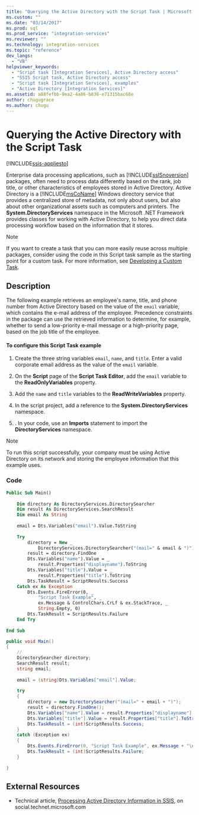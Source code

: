 ```yaml
---
title: "Querying the Active Directory with the Script Task | Microsoft Docs"
ms.custom: ""
ms.date: "03/14/2017"
ms.prod: sql
ms.prod_service: "integration-services"
ms.reviewer: ""
ms.technology: integration-services
ms.topic: "reference"
dev_langs: 
  - "VB"
helpviewer_keywords: 
  - "Script task [Integration Services], Active Directory access"
  - "SSIS Script task, Active Directory access"
  - "Script task [Integration Services], examples"
  - "Active Directory [Integration Services]"
ms.assetid: a88fefbb-9ea2-4a86-b836-e71315bac68e
author: chugugrace
ms.author: chugu
---
```

# Querying the Active Directory with the Script Task

[!INCLUDE[ssis-appliesto](../../includes/ssis-appliesto-ssvrpluslinux-asdb-asdw-xxx.md)]


  Enterprise data processing applications, such as [!INCLUDE[ssISnoversion](../../includes/ssisnoversion-md.md)] packages, often need to process data differently based on the rank, job title, or other characteristics of employees stored in Active Directory. Active Directory is a [!INCLUDE[msCoName](../../includes/msconame-md.md)] Windows directory service that provides a centralized store of metadata, not only about users, but also about other organizational assets such as computers and printers. The **System.DirectoryServices** namespace in the Microsoft .NET Framework provides classes for working with Active Directory, to help you direct data processing workflow based on the information that it stores.  
  
> [!NOTE]  
>  If you want to create a task that you can more easily reuse across multiple packages, consider using the code in this Script task sample as the starting point for a custom task. For more information, see [Developing a Custom Task](../../integration-services/extending-packages-custom-objects/task/developing-a-custom-task.md).  
  
## Description  
 The following example retrieves an employee's name, title, and phone number from Active Directory based on the value of the `email` variable, which contains the e-mail address of the employee. Precedence constraints in the package can use the retrieved information to determine, for example, whether to send a low-priority e-mail message or a high-priority page, based on the job title of the employee.  
  
#### To configure this Script Task example  
  
1.  Create the three string variables `email`, `name`, and `title`. Enter a valid corporate email address as the value of the `email` variable.  
  
2.  On the **Script** page of the **Script Task Editor**, add the `email` variable to the **ReadOnlyVariables** property.  
  
3.  Add the `name` and `title` variables to the **ReadWriteVariables** property.  
  
4.  In the script project, add a reference to the **System.DirectoryServices** namespace.  
  
5.  . In your code, use an **Imports** statement to import the **DirectoryServices** namespace.  
  
> [!NOTE]  
>  To run this script successfully, your company must be using Active Directory on its network and storing the employee information that this example uses.  
  
### Code  
  
```vb  
Public Sub Main()  
  
    Dim directory As DirectoryServices.DirectorySearcher  
    Dim result As DirectoryServices.SearchResult  
    Dim email As String  
  
    email = Dts.Variables("email").Value.ToString  
  
    Try  
        directory = New _  
            DirectoryServices.DirectorySearcher("(mail=" & email & ")")  
        result = directory.FindOne  
        Dts.Variables("name").Value = _  
            result.Properties("displayname").ToString  
        Dts.Variables("title").Value = _  
            result.Properties("title").ToString  
        Dts.TaskResult = ScriptResults.Success  
    Catch ex As Exception  
        Dts.Events.FireError(0, _  
            "Script Task Example", _  
            ex.Message & ControlChars.CrLf & ex.StackTrace, _  
            String.Empty, 0)  
        Dts.TaskResult = ScriptResults.Failure  
    End Try  
  
End Sub  
```  
  
```csharp  
public void Main()  
{  
    //  
    DirectorySearcher directory;  
    SearchResult result;  
    string email;  
  
    email = (string)Dts.Variables["email"].Value;  
  
    try  
    {  
        directory = new DirectorySearcher("(mail=" + email + ")");  
        result = directory.FindOne();  
        Dts.Variables["name"].Value = result.Properties["displayname"].ToString();  
        Dts.Variables["title"].Value = result.Properties["title"].ToString();  
        Dts.TaskResult = (int)ScriptResults.Success;  
    }  
    catch (Exception ex)  
    {  
        Dts.Events.FireError(0, "Script Task Example", ex.Message + "\n" + ex.StackTrace, String.Empty, 0);  
        Dts.TaskResult = (int)ScriptResults.Failure;  
    }  
  
}  
```  
  
## External Resources  
  
-   Technical article, [Processing Active Directory Information in SSIS](https://go.microsoft.com/fwlink/?LinkId=199588), on social.technet.microsoft.com  
  
  

